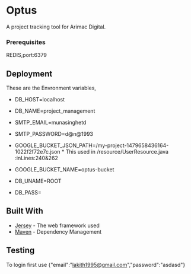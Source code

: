# Optus

A project tracking tool for Arimac Digital.


### Prerequisites

REDIS,port:6379


## Deployment

These are the Envronment variables,
* DB_HOST=localhost
* DB_NAME=project_management
* SMTP_EMAIL=munasinghetd
* SMTP_PASSWORD=d@n@1993
* GOOGLE_BUCKET_JSON_PATH=/my-project-1479658436164-1022f2f72e7c.json
      * This used in /resource/UserResource.java :inLines:240&262

* GOOGLE_BUCKET_NAME=optus-bucket
* DB_UNAME=ROOT
* DB_PASS=

## Built With

* [Jersey](https://jersey.github.io/) - The web framework used
* [Maven](https://maven.apache.org/) - Dependency Management

## Testing
To login first use {"email":"lakith1995@gmail.com","password":"asdasd"}






